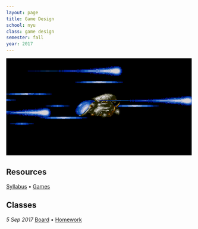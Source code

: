 ```yaml
---
layout: page
title: Game Design
school: nyu
class: game design
semester: fall
year: 2017
---
```


![](rtype.gif)

## Resources

[Syllabus](syllabus.pdf) &bull; [Games](games)

## Classes

*5 Sep 2017* [Board](https://cdn.rawgit.com/nasser/079fca31b5a2553353c66db2e76e944c/raw/games-intro.svg) &bull;
             [Homework](week-1/homework)  
